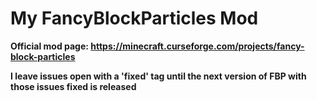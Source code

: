 # My FancyBlockParticles Mod

**Official mod page: https://minecraft.curseforge.com/projects/fancy-block-particles**


**I leave issues open with a 'fixed' tag until the next version of FBP with those issues fixed is released**
